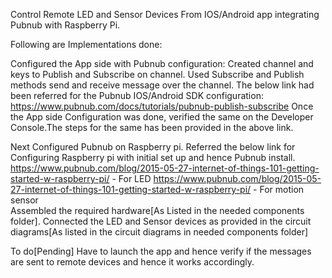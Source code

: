  Control Remote LED and Sensor Devices From IOS/Android app integrating Pubnub with Raspberry Pi.


Following are Implementations done:

Configured  the App side with Pubnub configuration: 
    Created channel and keys to Publish and Subscribe on channel.
    Used Subscribe and Publish methods send and receive message over the channel.
    The below link had been referred for the Pubnub IOS/Android SDK  configuration:
          https://www.pubnub.com/docs/tutorials/pubnub-publish-subscribe
    Once the App side Configuration was done, verified the same on the Developer Console.The steps for the same has been provided in the above link.

 Next Configured Pubnub on Raspberry pi.
    Referred the below link for Configuring Raspberry pi with initial set up and hence Pubnub install.  
        https://www.pubnub.com/blog/2015-05-27-internet-of-things-101-getting-started-w-raspberry-pi/ - For LED
        https://www.pubnub.com/blog/2015-05-27-internet-of-things-101-getting-started-w-raspberry-pi/ - For motion sensor   
    Assembled the required hardware[As Listed in the needed components folder].
    Connected the LED and Sensor devices as provided in the circuit diagrams[As listed in the circuit diagrams in needed components folder]


To do[Pending]
Have to launch the app and hence verify if the messages are sent to remote devices and hence it works accordingly.
